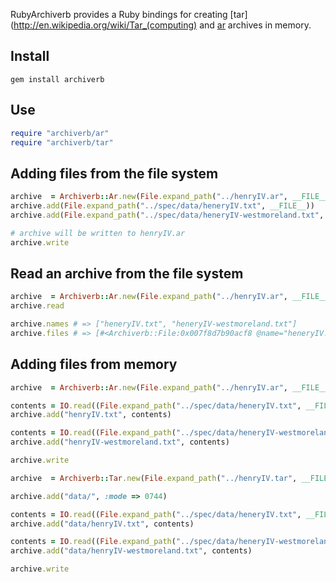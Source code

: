 RubyArchiverb provides a Ruby bindings for creating
[tar](http://en.wikipedia.org/wiki/Tar_(computing) and
[ar](http://en.wikipedia.org/wiki/Ar_(Unix)) archives in memory.

## Install

``gem install archiverb``

## Use

```ruby
require "archiverb/ar"
require "archiverb/tar"
```

## Adding files from the file system

```ruby
archive  = Archiverb::Ar.new(File.expand_path("../henryIV.ar", __FILE__))
archive.add(File.expand_path("../spec/data/heneryIV.txt", __FILE__))
archive.add(File.expand_path("../spec/data/heneryIV-westmoreland.txt", __FILE__))

# archive will be written to henryIV.ar
archive.write 
```

## Read an archive from the file system

```ruby
archive  = Archiverb::Ar.new(File.expand_path("../henryIV.ar", __FILE__))
archive.read 

archive.names # => ["heneryIV.txt", "heneryIV-westmoreland.txt"] 
archive.files # => [#<Archiverb::File:0x007f8d7b90acf8 @name="heneryIV.txt" ... >, ...]
```

## Adding files from memory 

```ruby
archive  = Archiverb::Ar.new(File.expand_path("../henryIV.ar", __FILE__))

contents = IO.read((File.expand_path("../spec/data/heneryIV.txt", __FILE__)))
archive.add("henryIV.txt", contents)

contents = IO.read((File.expand_path("../spec/data/heneryIV-westmoreland.txt", __FILE__)))
archive.add("henryIV-westmoreland.txt", contents)

archive.write 
```


```ruby
archive  = Archiverb::Tar.new(File.expand_path("../henryIV.tar", __FILE__))

archive.add("data/", :mode => 0744)

contents = IO.read((File.expand_path("../spec/data/heneryIV.txt", __FILE__)))
archive.add("data/henryIV.txt", contents)

contents = IO.read((File.expand_path("../spec/data/heneryIV-westmoreland.txt", __FILE__)))
archive.add("data/henryIV-westmoreland.txt", contents)

archive.write 
```
